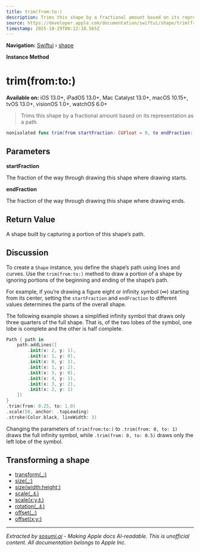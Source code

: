 ```yaml
---
title: trim(from:to:)
description: Trims this shape by a fractional amount based on its representation as a path.
source: https://developer.apple.com/documentation/swiftui/shape/trim(from:to:)
timestamp: 2025-10-29T00:12:18.565Z
---
```


**Navigation:** [Swiftui](/documentation/swiftui) › [shape](/documentation/swiftui/shape)

**Instance Method**

# trim(from:to:)

**Available on:** iOS 13.0+, iPadOS 13.0+, Mac Catalyst 13.0+, macOS 10.15+, tvOS 13.0+, visionOS 1.0+, watchOS 6.0+

> Trims this shape by a fractional amount based on its representation as a path.

```swift
nonisolated func trim(from startFraction: CGFloat = 0, to endFraction: CGFloat = 1) -> some Shape
```

## Parameters

**startFraction**

The fraction of the way through drawing this shape where drawing starts.



**endFraction**

The fraction of the way through drawing this shape where drawing ends.



## Return Value

A shape built by capturing a portion of this shape’s path.

## Discussion

To create a `Shape` instance, you define the shape’s path using lines and curves. Use the `trim(from:to:)` method to draw a portion of a shape by ignoring portions of the beginning and ending of the shape’s path.

For example, if you’re drawing a figure eight or infinity symbol (∞) starting from its center, setting the `startFraction` and `endFraction` to different values determines the parts of the overall shape.

The following example shows a simplified infinity symbol that draws only three quarters of the full shape. That is, of the two lobes of the symbol, one lobe is complete and the other is half complete.

```swift
Path { path in
    path.addLines([
        .init(x: 2, y: 1),
        .init(x: 1, y: 0),
        .init(x: 0, y: 1),
        .init(x: 1, y: 2),
        .init(x: 3, y: 0),
        .init(x: 4, y: 1),
        .init(x: 3, y: 2),
        .init(x: 2, y: 1)
    ])
}
.trim(from: 0.25, to: 1.0)
.scale(50, anchor: .topLeading)
.stroke(Color.black, lineWidth: 3)
```

Changing the parameters of `trim(from:to:)` to `.trim(from: 0, to: 1)` draws the full infinity symbol, while `.trim(from: 0, to: 0.5)` draws only the left lobe of the symbol.

## Transforming a shape

- [transform(_:)](/documentation/swiftui/shape/transform(_:))
- [size(_:)](/documentation/swiftui/shape/size(_:))
- [size(width:height:)](/documentation/swiftui/shape/size(width:height:))
- [scale(_:anchor:)](/documentation/swiftui/shape/scale(_:anchor:))
- [scale(x:y:anchor:)](/documentation/swiftui/shape/scale(x:y:anchor:))
- [rotation(_:anchor:)](/documentation/swiftui/shape/rotation(_:anchor:))
- [offset(_:)](/documentation/swiftui/shape/offset(_:))
- [offset(x:y:)](/documentation/swiftui/shape/offset(x:y:))

---

*Extracted by [sosumi.ai](https://sosumi.ai) - Making Apple docs AI-readable.*
*This is unofficial content. All documentation belongs to Apple Inc.*
